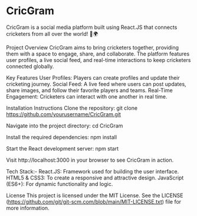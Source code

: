 # CricGram
CricGram is a social media platform built using React.JS that connects cricketers from all over the world! 🏏🌍

Project Overview
CricGram aims to bring cricketers together, providing them with a space to engage, share, and collaborate. The platform features user profiles, a live social feed, and real-time interactions to keep cricketers connected globally.

Key Features
User Profiles: Players can create profiles and update their cricketing journey.
Social Feed: A live feed where users can post updates, share images, and follow their favorite players and teams.
Real-Time Engagement: Cricketers can interact with one another in real time.

Installation Instructions
Clone the repository:
git clone https://github.com/yourusername/CricGram.git

Navigate into the project directory:
cd CricGram

Install the required dependencies:
npm install

Start the React development server:
npm start

Visit http://localhost:3000 in your browser to see CricGram in action.

Tech Stack:-
React.JS: Framework used for building the user interface.
HTML5 & CSS3: To create a responsive and attractive design.
JavaScript (ES6+): For dynamic functionality and logic.

License
This project is licensed under the MIT License. See the LICENSE (https://github.com/git/git-scm.com/blob/main/MIT-LICENSE.txt) file for more information.
